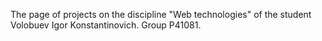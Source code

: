 The page of projects on the discipline "Web technologies" of the student Volobuev Igor Konstantinovich. Group P41081.

